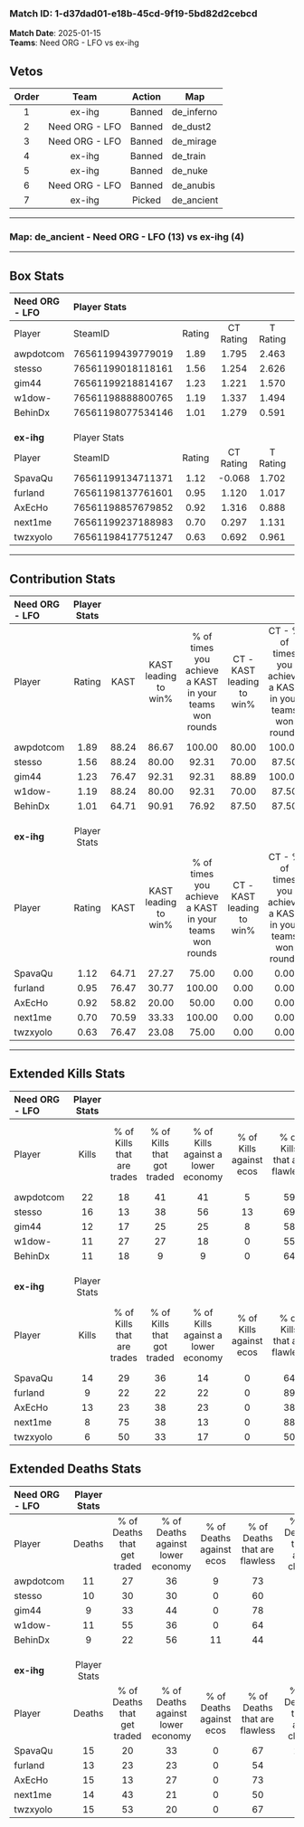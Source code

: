 ### Match ID: 1-d37dad01-e18b-45cd-9f19-5bd82d2cebcd  
**Match Date**: 2025-01-15  
**Teams**: Need ORG - LFO vs ex-ihg  

## Vetos  

| Order | Team | Action | Map |
| :---: | :--: | :----: | --- |
| 1 | ex-ihg | Banned | de_inferno |
| 2 | Need ORG - LFO | Banned | de_dust2 |
| 3 | Need ORG - LFO | Banned | de_mirage |
| 4 | ex-ihg | Banned | de_train |
| 5 | ex-ihg | Banned | de_nuke |
| 6 | Need ORG - LFO | Banned | de_anubis |
| 7 | ex-ihg | Picked | de_ancient |

---  

### **Map**: de_ancient - Need ORG - LFO (13) vs ex-ihg (4)  
---  

## Box Stats  

| **Need ORG - LFO** | Player Stats      |        |           |          |       |       |       |         |        |      |     |
| :- | :- | :-: | :-: | :-: | :-: | :-: | :-: | :-: | :-: | :-: | :-: |
| Player             | SteamID           | Rating | CT Rating | T Rating | KAST  |  ADR  | Kills | Assists | Deaths | K/D  | HS% |
| awpdotcom          | 76561199439779019 |  1.89  |   1.795   |  2.463   | 88.24 | 121.2 |  22   |    4    |   11   | 2.00 | 45  |
| stesso             | 76561199018118161 |  1.56  |   1.254   |  2.626   | 88.24 | 104.4 |  16   |    4    |   10   | 1.60 | 56  |
| gim44              | 76561199218814167 |  1.23  |   1.221   |  1.570   | 76.47 | 80.7  |  12   |    4    |   9    | 1.33 | 41  |
| w1dow-             | 76561198888800765 |  1.19  |   1.337   |  1.494   | 88.24 | 78.6  |  11   |    4    |   11   | 1.00 | 45  |
| BehinDx            | 76561198077534146 |  1.01  |   1.279   |  0.591   | 64.71 | 59.7  |  11   |    2    |   9    | 1.22 | 72  |
|                    |                   |        |           |          |       |       |       |         |        |      |     |
|                    |                   |        |           |          |       |       |       |         |        |      |     |
|                    |                   |        |           |          |       |       |       |         |        |      |     |
| **ex-ihg**         | Player Stats      |        |           |          |       |       |       |         |        |      |     |
| Player             | SteamID           | Rating | CT Rating | T Rating | KAST  |  ADR  | Kills | Assists | Deaths | K/D  | HS% |
| SpavaQu            | 76561199134711371 |  1.12  |  -0.068   |  1.702   | 64.71 | 98.2  |  14   |    5    |   15   | 0.93 | 42  |
| furland            | 76561198137761601 |  0.95  |   1.120   |  1.017   | 76.47 | 82.6  |   9   |    3    |   13   | 0.69 | 33  |
| AxEcHo             | 76561198857679852 |  0.92  |   1.316   |  0.888   | 58.82 | 71.9  |  13   |    2    |   15   | 0.87 | 53  |
| next1me            | 76561199237188983 |  0.70  |   0.297   |  1.131   | 70.59 | 44.0  |   8   |    2    |   14   | 0.57 | 50  |
| twzxyolo           | 76561198417751247 |  0.63  |   0.692   |  0.961   | 76.47 | 44.2  |   6   |    6    |   15   | 0.40 | 33  |
---  

## Contribution Stats  

| **Need ORG - LFO** | Player Stats |       |                      |                                                        |                           |                                                             |                          |                                                            |
| :- | :-: | :-: | :-: | :-: | :-: | :-: | :-: | :-: |
| Player             |    Rating    | KAST  | KAST leading to win% | % of times you achieve a KAST in your teams won rounds | CT - KAST leading to win% | CT - % of times you achieve a KAST in your teams won rounds | T - KAST leading to win% | T - % of times you achieve a KAST in your teams won rounds |
| awpdotcom          |     1.89     | 88.24 |        86.67         |                         100.00                         |           80.00           |                           100.00                            |          100.00          |                           100.00                           |
| stesso             |     1.56     | 88.24 |        80.00         |                         92.31                          |           70.00           |                            87.50                            |          100.00          |                           100.00                           |
| gim44              |     1.23     | 76.47 |        92.31         |                         92.31                          |           88.89           |                           100.00                            |          100.00          |                           80.00                            |
| w1dow-             |     1.19     | 88.24 |        80.00         |                         92.31                          |           70.00           |                            87.50                            |          100.00          |                           100.00                           |
| BehinDx            |     1.01     | 64.71 |        90.91         |                         76.92                          |           87.50           |                            87.50                            |          100.00          |                           60.00                            |
|                    |              |       |                      |                                                        |                           |                                                             |                          |                                                            |
|                    |              |       |                      |                                                        |                           |                                                             |                          |                                                            |
|                    |              |       |                      |                                                        |                           |                                                             |                          |                                                            |
| **ex-ihg**         | Player Stats |       |                      |                                                        |                           |                                                             |                          |                                                            |
| Player             |    Rating    | KAST  | KAST leading to win% | % of times you achieve a KAST in your teams won rounds | CT - KAST leading to win% | CT - % of times you achieve a KAST in your teams won rounds | T - KAST leading to win% | T - % of times you achieve a KAST in your teams won rounds |
| SpavaQu            |     1.12     | 64.71 |        27.27         |                         75.00                          |           0.00            |                            0.00                             |          30.00           |                           75.00                            |
| furland            |     0.95     | 76.47 |        30.77         |                         100.00                         |           0.00            |                            0.00                             |          50.00           |                           100.00                           |
| AxEcHo             |     0.92     | 58.82 |        20.00         |                         50.00                          |           0.00            |                            0.00                             |          28.57           |                           50.00                            |
| next1me            |     0.70     | 70.59 |        33.33         |                         100.00                         |           0.00            |                            0.00                             |          40.00           |                           100.00                           |
| twzxyolo           |     0.63     | 76.47 |        23.08         |                         75.00                          |           0.00            |                            0.00                             |          30.00           |                           75.00                            |
---  

## Extended Kills Stats  

| **Need ORG - LFO** | Player Stats |                            |                            |                                    |                         |                              |                                 |                                       |                    |           |
| :- | :-: | :-: | :-: | :-: | :-: | :-: | :-: | :-: | :-: | :-: |
| Player             |    Kills     | % of Kills that are trades | % of Kills that got traded | % of Kills against a lower economy | % of Kills against ecos | % of Kills that are flawless | % of Kills that are close duels | % of Kills that are assisted by flash | Pistol Round Kills | AWP Kills |
| awpdotcom          |      22      |             18             |             41             |                 41                 |            5            |              59              |               18                |                   0                   |         5          |     3     |
| stesso             |      16      |             13             |             38             |                 56                 |           13            |              69              |                0                |                   0                   |         0          |     3     |
| gim44              |      12      |             17             |             25             |                 25                 |            8            |              58              |                0                |                   0                   |         0          |     0     |
| w1dow-             |      11      |             27             |             27             |                 18                 |            0            |              55              |                0                |                   0                   |         0          |     2     |
| BehinDx            |      11      |             18             |             9              |                 9                  |            0            |              64              |                9                |                   9                   |         0          |     2     |
|                    |              |                            |                            |                                    |                         |                              |                                 |                                       |                    |           |
|                    |              |                            |                            |                                    |                         |                              |                                 |                                       |                    |           |
|                    |              |                            |                            |                                    |                         |                              |                                 |                                       |                    |           |
| **ex-ihg**         | Player Stats |                            |                            |                                    |                         |                              |                                 |                                       |                    |           |
| Player             |    Kills     | % of Kills that are trades | % of Kills that got traded | % of Kills against a lower economy | % of Kills against ecos | % of Kills that are flawless | % of Kills that are close duels | % of Kills that are assisted by flash | Pistol Round Kills | AWP Kills |
| SpavaQu            |      14      |             29             |             36             |                 14                 |            0            |              64              |                7                |                   7                   |         1          |     0     |
| furland            |      9       |             22             |             22             |                 22                 |            0            |              89              |                0                |                   0                   |         0          |     4     |
| AxEcHo             |      13      |             23             |             38             |                 23                 |            0            |              38              |                8                |                   0                   |         0          |     0     |
| next1me            |      8       |             75             |             38             |                 13                 |            0            |              88              |                0                |                  13                   |         0          |     1     |
| twzxyolo           |      6       |             50             |             33             |                 17                 |            0            |              50              |               17                |                   0                   |         0          |     0     |
## Extended Deaths Stats  

| **Need ORG - LFO** | Player Stats |                             |                                   |                          |                               |                            |                           |               |
| :- | :-: | :-: | :-: | :-: | :-: | :-: | :-: | :-: |
| Player             |    Deaths    | % of Deaths that get traded | % of Deaths against lower economy | % of Deaths against ecos | % of Deaths that are flawless | % of Deaths that are close | % of Deaths while blinded | Deaths to AWP |
| awpdotcom          |      11      |             27              |                36                 |            9             |              73               |             0              |             0             |       0       |
| stesso             |      10      |             30              |                30                 |            0             |              60               |             10             |            20             |       0       |
| gim44              |      9       |             33              |                44                 |            0             |              78               |             11             |             0             |       1       |
| w1dow-             |      11      |             55              |                36                 |            0             |              64               |             0              |             0             |       0       |
| BehinDx            |      9       |             22              |                56                 |            11            |              44               |             11             |             0             |       0       |
|                    |              |                             |                                   |                          |                               |                            |                           |               |
|                    |              |                             |                                   |                          |                               |                            |                           |               |
|                    |              |                             |                                   |                          |                               |                            |                           |               |
| **ex-ihg**         | Player Stats |                             |                                   |                          |                               |                            |                           |               |
| Player             |    Deaths    | % of Deaths that get traded | % of Deaths against lower economy | % of Deaths against ecos | % of Deaths that are flawless | % of Deaths that are close | % of Deaths while blinded | Deaths to AWP |
| SpavaQu            |      15      |             20              |                33                 |            0             |              67               |             27             |             0             |       2       |
| furland            |      13      |             23              |                23                 |            0             |              54               |             8              |             0             |       0       |
| AxEcHo             |      15      |             13              |                27                 |            0             |              73               |             0              |             0             |       1       |
| next1me            |      14      |             43              |                21                 |            0             |              50               |             0              |             0             |       0       |
| twzxyolo           |      15      |             53              |                20                 |            0             |              67               |             0              |             7             |       2       |
